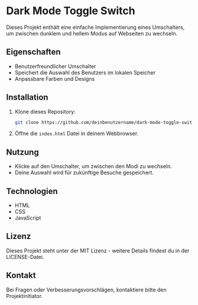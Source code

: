 # Dark Mode Toggle Switch

Dieses Projekt enthält eine einfache Implementierung eines Umschalters, um zwischen dunklem und hellem Modus auf Webseiten zu wechseln.

## Eigenschaften
- Benutzerfreundlicher Umschalter
- Speichert die Auswahl des Benutzers im lokalen Speicher
- Anpassbare Farben und Designs

## Installation
1. Klone dieses Repository:
   ```bash
   git clone https://github.com/deinbenutzername/dark-mode-toggle-switch.git
   ```
2. Öffne die `index.html` Datei in deinem Webbrowser.

## Nutzung
- Klicke auf den Umschalter, um zwischen den Modi zu wechseln.
- Deine Auswahl wird für zukünftige Besuche gespeichert.

## Technologien
- HTML
- CSS
- JavaScript

## Lizenz
Dieses Projekt steht unter der MIT Lizenz - weitere Details findest du in der LICENSE-Datei.

## Kontakt
Bei Fragen oder Verbesserungsvorschlägen, kontaktiere bitte den Projektinitiator.
